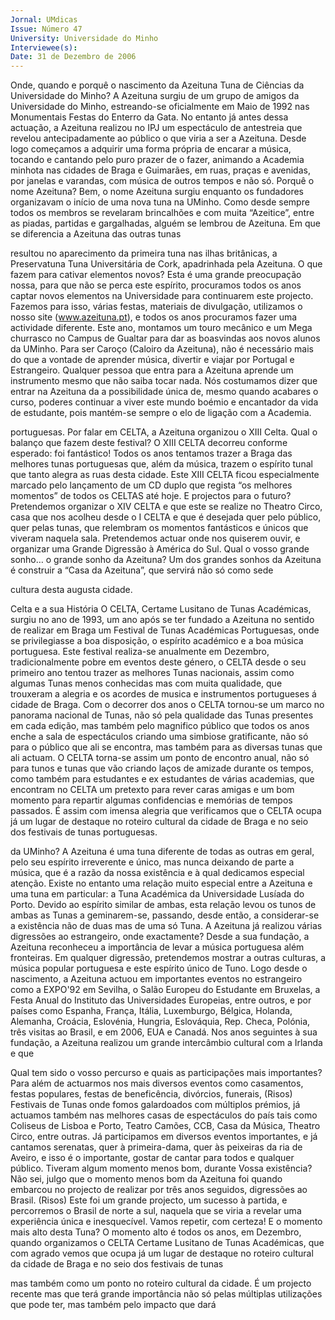 ```yaml
---
Jornal: UMdicas
Issue: Número 47
University: Universidade do Minho
Interviewee(s): 
Date: 31 de Dezembro de 2006
---
```

Onde, quando e porquê o nascimento da
Azeituna Tuna de Ciências da Universidade do
Minho?
A Azeituna surgiu de um grupo de amigos da
Universidade do Minho, estreando-se oficialmente
em Maio de 1992 nas Monumentais Festas do
Enterro da Gata. No entanto já antes dessa
actuação, a Azeituna realizou no IPJ um espectáculo
de antestreia que revelou antecipadamente ao
público o que viria a ser a Azeituna. Desde logo
começamos a adquirir uma forma própria de encarar
a música, tocando e cantando pelo puro prazer de o
fazer, animando a Academia minhota nas cidades de
Braga e Guimarães, em ruas, praças e avenidas, por
janelas e varandas, com música de outros tempos e
não só.
Porquê o nome Azeituna?
Bem, o nome Azeituna surgiu enquanto os
fundadores organizavam o início de uma nova tuna
na UMinho. Como desde sempre todos os membros
se revelaram brincalhões e com muita “Azeitice”,
entre as piadas, partidas e gargalhadas, alguém se
lembrou de Azeituna.
Em que se diferencia a Azeituna das outras tunas

resultou no aparecimento da primeira tuna nas ilhas
britânicas, a Preservatuna Tuna Universitária de
Cork, apadrinhada pela Azeituna.
O que fazem para cativar elementos novos?
Esta é uma grande preocupação nossa, para que
não se perca este espírito, procuramos todos os
anos captar novos elementos na Universidade para
continuarem este projecto. Fazemos para isso,
várias festas, materiais de divulgação, utilizamos o
nosso site (www.azeituna.pt), e todos os anos
procuramos fazer uma actividade diferente. Este
ano, montamos um touro mecânico e um Mega
churrasco no Campus de Gualtar para dar as boasvindas aos novos alunos da UMinho. Para ser
Caroço (Caloiro da Azeituna), não é necessário mais
do que a vontade de aprender música, divertir e viajar
por Portugal e Estrangeiro. Qualquer pessoa que
entra para a Azeituna aprende um instrumento
mesmo que não saiba tocar nada. Nós costumamos
dizer que entrar na Azeituna da a possibilidade única
de, mesmo quando acabares o curso, poderes
continuar a viver este mundo boémio e encantador
da vida de estudante, pois mantém-se sempre o elo
de ligação com a Academia.

portuguesas.
Por falar em CELTA, a Azeituna organizou o XIII
Celta. Qual o balanço que fazem deste festival?
O XIII CELTA decorreu conforme esperado: foi
fantástico! Todos os anos tentamos trazer a Braga
das melhores tunas portuguesas que, além da
música, trazem o espírito tunal que tanto alegra as
ruas desta cidade. Este XIII CELTA ficou
especialmente marcado pelo lançamento de um CD
duplo que regista “os melhores momentos” de todos
os CELTAS até hoje.
E projectos para o futuro?
Pretendemos organizar o XIV CELTA e que este se
realize no Theatro Circo, casa que nos acolheu
desde o I CELTA e que é desejada quer pelo público,
quer pelas tunas, que relembram os momentos
fantásticos e únicos que viveram naquela sala.
Pretendemos actuar onde nos quiserem ouvir, e
organizar uma Grande Digressão à América do Sul.
Qual o vosso grande sonho… o grande sonho da
Azeituna?
Um dos grandes sonhos da Azeituna é construir a
“Casa da Azeituna”, que servirá não só como sede

cultura desta augusta
cidade.

Celta e a sua História
O CELTA, Certame Lusitano de Tunas Académicas,
surgiu no ano de 1993, um ano após se ter fundado a
Azeituna no sentido de realizar em Braga um Festival
de Tunas Académicas Portuguesas, onde se
privilegiasse a boa disposição, o espírito académico
e a boa música portuguesa.
Este festival realiza-se anualmente em Dezembro,
tradicionalmente pobre em eventos deste género, o
CELTA desde o seu primeiro ano tentou trazer as
melhores Tunas nacionais, assim como algumas
Tunas menos conhecidas mas com muita qualidade,
que trouxeram a alegria e os acordes de musica e
instrumentos portugueses á cidade de Braga.
Com o decorrer dos anos o CELTA tornou-se um
marco no panorama nacional de Tunas, não só pela
qualidade das Tunas presentes em cada edição, mas
também pelo magnifico público que todos os anos
enche a sala de espectáculos criando uma simbiose
gratificante, não só para o público que ali se
encontra, mas também para as diversas tunas que ali
actuam.
O CELTA torna-se assim um ponto de encontro
anual, não só para tunos e tunas que vão criando
laços de amizade durante os tempos, como também
para estudantes e ex estudantes de várias
academias, que encontram no CELTA um pretexto
para rever caras amigas e um bom momento para
repartir algumas confidencias e memórias de tempos
passados.
É assim com imensa alegria que verificamos que o
CELTA ocupa já um lugar de destaque no roteiro
cultural da cidade de Braga e no seio dos festivais de
tunas portuguesas.

da UMinho?
A Azeituna é uma tuna diferente de todas as outras
em geral, pelo seu espírito irreverente e único, mas
nunca deixando de parte a música, que é a razão da
nossa existência e à qual dedicamos especial
atenção. Existe no entanto uma relação muito
especial entre a Azeituna e uma tuna em particular: a
Tuna Académica da Universidade Lusíada do Porto.
Devido ao espírito similar de ambas, esta relação
levou os tunos de ambas as Tunas a geminarem-se,
passando, desde então, a considerar-se a existência
não de duas mas de uma só Tuna.
A Azeituna já realizou várias digressões ao
estrangeiro, onde exactamente?
Desde a sua fundação, a Azeituna reconheceu a
importância de levar a música portuguesa além
fronteiras. Em qualquer digressão, pretendemos
mostrar a outras culturas, a música popular
portuguesa e este espírito único de Tuno. Logo
desde o nascimento, a Azeituna actuou em
importantes eventos no estrangeiro como a
EXPO'92 em Sevilha, o Salão Europeu do Estudante
em Bruxelas, a Festa Anual do Instituto das
Universidades Europeias, entre outros, e por países
como Espanha, França, Itália, Luxemburgo, Bélgica,
Holanda, Alemanha, Croácia, Eslovénia, Hungria,
Eslováquia, Rep. Checa, Polónia, três visitas ao
Brasil, e em 2006, EUA e Canadá. Nos anos
seguintes à sua fundação, a Azeituna realizou um
grande intercâmbio cultural com a Irlanda e que

Qual tem sido o vosso percurso e quais as
participações mais importantes?
Para além de actuarmos nos mais diversos eventos
como casamentos, festas populares, festas de
beneficência, divórcios, funerais, (Risos) Festivais
de Tunas onde fomos galardoados com múltiplos
prémios, já actuamos também nas melhores casas
de espectáculos do país tais como Coliseus de
Lisboa e Porto, Teatro Camões, CCB, Casa da
Música, Theatro Circo, entre outras. Já participamos
em diversos eventos importantes, e já cantamos
serenatas, quer à primeira-dama, quer às peixeiras
da ria de Aveiro, e isso é o importante, gostar de
cantar para todos e qualquer público.
Tiveram algum momento menos bom, durante
Vossa existência?
Não sei, julgo que o momento menos bom da
Azeituna foi quando embarcou no projecto de
realizar por três anos seguidos, digressões ao Brasil.
(Risos) Este foi um grande projecto, um sucesso à
partida, e percorremos o Brasil de norte a sul,
naquela que se viria a revelar uma experiência única
e inesquecível. Vamos repetir, com certeza!
E o momento mais alto desta Tuna?
O momento alto é todos os anos, em Dezembro,
quando organizamos o CELTA Certame Lusitano de
Tunas Académicas, que com agrado vemos que
ocupa já um lugar de destaque no roteiro cultural da
cidade de Braga e no seio dos festivais de tunas

mas também como um ponto no roteiro cultural da
cidade. É um projecto recente mas que terá grande
importância não só pelas múltiplas utilizações que
pode ter, mas também pelo impacto que dará